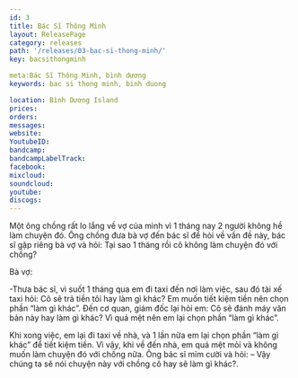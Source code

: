 ```yaml
---
id: 3
title: Bác Sĩ Thông Minh
layout: ReleasePage
category: releases
path: '/releases/03-bac-si-thong-minh/'
key: bacsithongminh

meta:Bác Sĩ Thông Minh, bình dương
keywords: bac si thong minh, binh duong

location: Bình Dương Island
prices:
orders: 
messages: 
website: 
YoutubeID: 
bandcamp: 
bandcampLabelTrack: 
facebook: 
mixcloud: 
soundcloud: 
youtube: 
discogs: 
---
```


Một ông chồng rất lo lắng về vợ của mình vì 1 tháng nay 2 người không hề làm chuyện đó. Ông chồng đưa bà vợ đến bác sĩ để hỏi về vấn đề này, bác sĩ gặp riêng bà vợ và hỏi: Tại sao 1 tháng rồi cô không làm chuyện đó với chồng?

Bà vợ:

-Thưa bác sĩ, vì suốt 1 tháng qua em đi taxi đến nơi làm việc, sau đó tài xế taxi hỏi: Cô sẽ trả tiền tôi hay làm gì khác? Em muốn tiết kiệm tiền nên chọn phần “làm gì khác”.
Đến cơ quan, giám đốc lại hỏi em: Cô sẽ đánh máy văn bản này hay làm gì khác? Vì quá mệt nên em lại chọn phần “làm gì khác”.

Khi xong việc, em lại đi taxi về nhà, và 1 lần nữa em lại chọn phần “làm gì khác” để tiết kiệm tiền. Vì vậy, khi về đến nhà, em quá mệt mỏi và không muốn làm chuyện đó với chồng nữa.
Ông bác sĩ mỉm cười và hỏi: – Vậy chúng ta sẽ nói chuyện này với chồng cô hay sẽ làm gì khác?.
